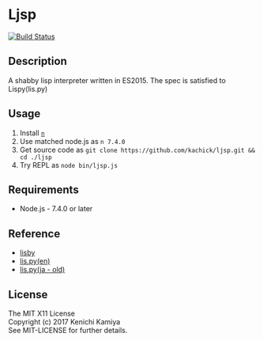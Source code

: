 Ljsp
=======================

[![Build Status](https://secure.travis-ci.org/kachick/ljsp.png)](http://travis-ci.org/kachick/ljsp)

Description
-----------

A shabby lisp interpreter written in ES2015. The spec is satisfied to Lispy(lis.py)

Usage
-----

1. Install [`n`](https://github.com/tj/n)
2. Use matched node.js as `n 7.4.0`
3. Get source code as `git clone https://github.com/kachick/ljsp.git && cd ./ljsp`
4. Try REPL as `node bin/ljsp.js`

Requirements
-------------

* Node.js - 7.4.0 or later

Reference
---

* [lisby](https://github.com/kachick/lisby)
* [lis.py(en)](http://norvig.com/lispy.html)
* [lis.py(ja - old)](http://www.aoky.net/articles/peter_norvig/lispy.htm)

License
--------

The MIT X11 License  
Copyright (c) 2017 Kenichi Kamiya  
See MIT-LICENSE for further details.
